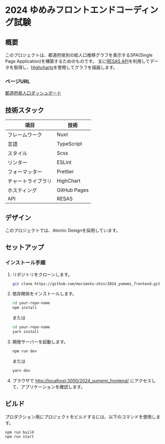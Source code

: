 # 2024 ゆめみフロントエンドコーディング試験

## 概要
このプロジェクトは、都道府県別の総人口推移グラフを表示するSPA(Single Page Application)を構築するためのものです。
主に[RESAS API](https://opendata.resas-portal.go.jp/)を利用してデータを取得し、[Highcharts](https://www.highcharts.com/)を使用してグラフを描画します。
### ページURL

[都道府県人口ダッシュボード](https://morimoto-shin.github.io/2024_yumemi_frontend/)

## 技術スタック

| 項目            | 技術                  |
|-----------------|-----------------------|
| フレームワーク  | Nuxt                  |
| 言語            | TypeScript            |
| スタイル        | Scss                  |
| リンター        | ESLint                |
| フォーマッター  | Prettier              |
| チャートライブラリ | HighChart          |
| ホスティング    | GitHub Pages          |
| API             | RESAS                 |

## デザイン
このプロジェクトでは、Atomic Designを採用しています。

## セットアップ

### インストール手順
1. リポジトリをクローンします。
    ```bash
    git clone https://github.com/morimoto-shin/2024_yumemi_frontend.git
    ```
2. 依存関係をインストールします。
    ```bash
    cd your-repo-name
    npm install
    ```
    または
    ```bash
    cd your-repo-name
    yarn install
    ```
3. 開発サーバーを起動します。
    ```bash
    npm run dev
    ```
    または
    ```bash
    yarn dev
    ```
4. ブラウザで [http://localhost:3000/2024_yumemi_frontend/](http://localhost:3000/2024_yumemi_frontend/) にアクセスして、アプリケーションを確認します。

## ビルド
プロダクション用にプロジェクトをビルドするには、以下のコマンドを使用します。
```bash
npm run build
npm run start
